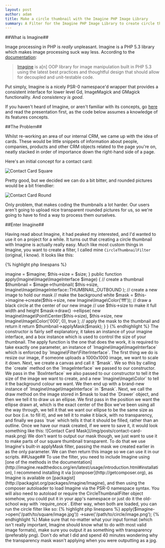 ```yaml
---
layout: post
author: adam
title: Make a circle thumbnail with the Imagine PHP Image Library
summary: A Filter for the Imagine PHP Image Library to create circle thumbnails
---
```


##What is Imagine##

Image processing in PHP is _really_ unpleasant.  Imagine is a PHP 5.3 library which makes image processing suck way less.  According to the [documentation](http://imagine.readthedocs.org):

> [Imagine](https://github.com/avalanche123/Imagine) is a\[n\] OOP library for image manipulation built in PHP 5.3 using the latest best practices and thoughtful design that should allow for decoupled and unit-testable code.

Put simply, Imagine is a nicely PSR-0 namespace'd wrapper that provides a consistent interface for lower level Gd, ImageMagick and GMagick functionality.  And _consistency is good_.

If you haven't heard of Imagine, or aren't familiar with its concepts, go [here](https://speakerdeck.com/u/avalanche123/p/introduction-to-imagine) and read the presentation first, as the code below assumes a knowledge of its features concepts.

##The Problem##

Whilst re-working an area of our internal CRM, we came up with the idea of cards.  These would be little snippets of information about people, companies, products and other CRM objects related to the page you're on, neatly stacked in order of importance down the right-hand side of a page.

Here's an initial concept for a contact card:

![Contact Card Square](/img/posts/contact-card-square.png)

Pretty good, but we decided we can do a bit bitter, and rounded pictures would be a bit friendlier:

![Contact Card Round](/img/posts/contact-card-face.png)

Only problem, that makes coding the thumbnails a lot harder.  Our users aren't going to upload nice transparent rounded pictures for us, so we're going to have to find a way to process them ourselves.

##Enter Imagine##

Having read about Imagine, it had peaked my interested, and I'd wanted to use it on a project for a while.  It turns out that creating a circle thumbnail with Imagine is actually really easy.  Much like most custom things in Imagine, you want to create a filter, I called mine `CircleThumbnailFilter` (original, I know).  It looks like this:

{% highlight php linespans %}
<?php
class CircleThumbnailFilter implements Imagine\Filter\FilterInterface
{
    private $imagine;

    public function __construct(Imagine\Image\ImagineInterface $imagine,
        Imagine\Image\BoxInterface $size)
    {
        $this->imagine = $imagine;
        $this->size = $size;
    }

    public function apply(Imagine\Image\ImageInterface $image)
    {
        // create a thumbnail
        $thumbnail = $image->thumbnail(
            $this->size,
            Imagine\Image\ImageInterface::THUMBNAIL_OUTBOUND
        );

        // create a new image to hold our mask
        // make the background white
        $mask = $this->imagine->create($this->size, new Imagine\Image\Color('fff'));

        // draw a black circle at the center of our new image
        // use $this->size to make it full width and height
        $mask->draw()
            ->ellipse(
                new Imagine\Image\Point\Center($this->size),
                $this->size,
                new Imagine\Image\Color('000', 0),
                true
            );

        // apply the mask to the thumbnail and return it
        return $thumbnail->applyMask($mask);
    }
}
{% endhighlight %}

The constructor is fairly self explanatory, it takes an instance of your imagine interface, and a box instance which is used to control the size of your thumbnail.

The apply function is the one that does the work, it is required to take exactly one parameter, an instance of `Imagine\Image\ImageInterface` which is enforced by `Imagine\Filter\FilterInterface`.

The first thing we do is resize our image, if someone uploads a 1000x1000 image, we want to scale it down.

Next, we create a canvas and call it `$mask`.  We so this by calling the `create` method on the `ImageInterface` we passed to our constructor.  We pass in the `BoxInterface` we also passed to our constructor to tell it the size of the image we want to create, and a new `Imagine\Image\Color` to tell it the background colour we want.  We then end up with a brand-new instance of `Imagine\Image\ImageInterface` in `$mask`.

Next, we call the draw method on the image stored in $mask to load the `Drawer` object, and then we tell it to draw us an ellipse.

We first pass in the position we want the ellipse drawn at, which is the exact center of the Box we've been using all the way through, we tell it that we want our ellipse to be the same size as our box (i.e. to fill it), and we tell it to make it black, with no transparency, and finally we pass `true` which tells it that it should be filled, rather than an outline.

Once we have our mask created, if we were to save it, it would look something like this:

![Contact Card Mask](/img/posts/contact-card-mask.png)

We don't want to output our mask though, we just want to use it to make parts of our square thumbnail transparent.  To do that we use Imagine's built-in applyMask filter, passing the mask we created earlier in as the only parameter.  We can then return this image so we can use it in our scripts.

##Usage##

To use the filter, you need to include Imagine using [one of the methods in the documentation](http://imagine.readthedocs.org/en/latest/usage/introduction.html#installation), I recommend installing it via [composer](http://getcomposer.org), as Imagine is available on [packagist](http://packagist.org/packages/imagine/Imagine), and then using the composer autoloader to load Imagine via the PSR-0 namespace syntax.

You will also need to autoload or require the CircleThumbnailFilter object somehow, you could put it in your app's namespace or just do it the old-school way with `require_once`.  Either way, when both are loaded, you can run the circle filter like so:

{% highlight php linespans %}
<?php

$imagine = new Imagine\Gd\Imagine();
$filter  = new CircleThumbnailFilter($imagine, new Imagine\Image\Box(100, 100));

$filter->apply($imagine->open('/path/to/square/image.jpg'))
    ->save('/path/to/circle/image.png');
{% endhighlight %}

Make sure that no-matter what your input format (which isn't really important, Imagine should know what to do with most valid image formats), make sure you output it as something with transparency (preferably png).  Don't do what I did and spend 40 minutes wondering why the transparency mask wasn't applying when you were outputting as a jpg.
